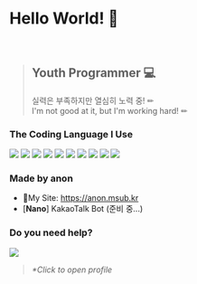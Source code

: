 # Hello World! 👋
<br>

> Youth Programmer 💻
> --------
> 실력은 부족하지만 열심히 노력 중! ✏<br>I'm not good at it, but I'm working hard! ✏
### The Coding Language I Use
<a><img src="https://img.shields.io/badge/HTML-E34F26?style=flat-square&logo=HTML5&logoColor=FFF"/></a>
<a><img src="https://img.shields.io/badge/CSS-1572B6?style=flat-square&logo=CSS3&logoColor=FFF"/></a>
<a><img src="https://img.shields.io/badge/JavaScript-F7DF1E?style=flat-square&logo=JavaScript&logoColor=000"/></a>
<a><img src="https://img.shields.io/badge/Node.js-339933?style=flat-square&logo=Node.js&logoColor=FFF"/></a>
<a><img src="https://img.shields.io/badge/Python-3776AB?style=flat-square&logo=Python&logoColor=FFF"/></a>
<a><img src="https://img.shields.io/badge/C-A8B9CC?style=flat-square&logo=C&logoColor=000"/></a>
<a><img src="https://img.shields.io/badge/React-61DAFB?style=flat-square&logo=React&logoColor=000"/></a>
<a><img src="https://img.shields.io/badge/Java-007396?style=flat-square&logo=Java&logoColor=FFF"/></a>
<a><img src="https://img.shields.io/badge/JSON-000?style=flat-square&logo=JSON&logoColor=FFF"/></a>
<a><img src="https://img.shields.io/badge/PHP-777BB4?style=flat-square&logo=PHP&logoColor=FFF"/></a>
### Made by anon
 * 🔗My Site: <https://anon.msub.kr>
 * [**Nano**] KakaoTalk Bot (준비 중...)
### Do you need help?
<a href="https://open.kakao.com/me/anon_js"><img src="https://img.shields.io/badge/KakaoTalk-FFCD00?style=flat-square&logo=KakaoTalk&logoColor=000"/></a>
> *\*Click to open profile*
